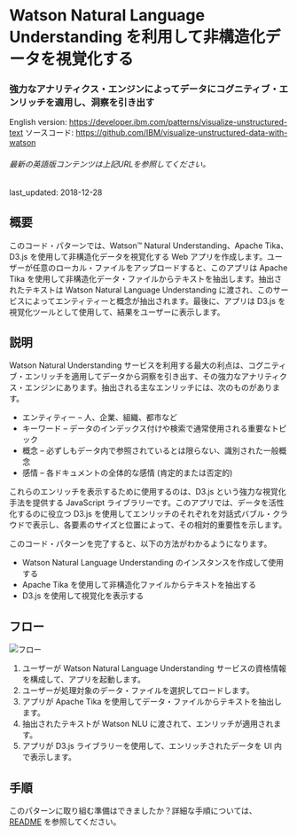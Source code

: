 # Watson Natural Language Understanding を利用して非構造化データを視覚化する

### 強力なアナリティクス・エンジンによってデータにコグニティブ・エンリッチを適用し、洞察を引き出す

English version: https://developer.ibm.com/patterns/visualize-unstructured-text
  ソースコード: https://github.com/IBM/visualize-unstructured-data-with-watson

###### 最新の英語版コンテンツは上記URLを参照してください。
last_updated: 2018-12-28

 ## 概要

このコード・パターンでは、Watson™ Natural Understanding、Apache Tika、D3.js を使用して非構造化データを視覚化する Web アプリを作成します。ユーザーが任意のローカル・ファイルをアップロードすると、このアプリは Apache Tika を使用して非構造化データ・ファイルからテキストを抽出します。抽出されたテキストは Watson Natural Language Understanding に渡され、このサービスによってエンティティーと概念が抽出されます。最後に、アプリは D3.js を視覚化ツールとして使用して、結果をユーザーに表示します。

## 説明

Watson Natural Understanding サービスを利用する最大の利点は、コグニティブ・エンリッチを適用してデータから洞察を引き出す、その強力なアナリティクス・エンジンにあります。抽出される主なエンリッチには、次のものがあります。

* エンティティー – 人、企業、組織、都市など
* キーワード – データのインデックス付けや検索で通常使用される重要なトピック
* 概念 – 必ずしもデータ内で参照されているとは限らない、識別された一般概念
* 感情 – 各ドキュメントの全体的な感情 (肯定的または否定的)

これらのエンリッチを表示するために使用するのは、D3.js という強力な視覚化手法を提供する JavaScript ライブラリーです。このアプリでは、データを活性化するのに役立つ D3.js を使用してエンリッチのそれぞれを対話式バブル・クラウドで表示し、各要素のサイズと位置によって、その相対的重要性を示します。

このコード・パターンを完了すると、以下の方法がわかるようになります。

* Watson Natural Language Understanding のインスタンスを作成して使用する
* Apache Tika を使用して非構造化ファイルからテキストを抽出する
* D3.js を使用して視覚化を表示する

## フロー

![フロー](../../images/flow.png)

1. ユーザーが Watson Natural Language Understanding サービスの資格情報を構成して、アプリを起動します。
1. ユーザーが処理対象のデータ・ファイルを選択してロードします。
1. アプリが Apache Tika を使用してデータ・ファイルからテキストを抽出します。
1. 抽出されたテキストが Watson NLU に渡されて、エンリッチが適用されます。
1. アプリが D3.js ライブラリーを使用して、エンリッチされたデータを UI 内で表示します。

## 手順

このパターンに取り組む準備はできましたか？詳細な手順については、[README](https://github.com/IBM/visualize-unstructured-data-with-watson/blob/master/README.md) を参照してください。
